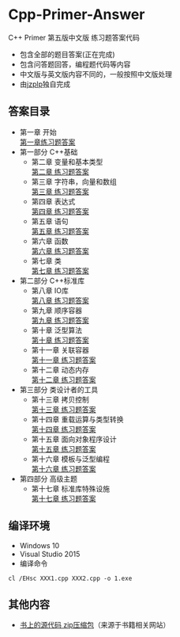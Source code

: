 # Cpp-Primer-Answer
C++ Primer 第五版中文版 练习题答案代码  

* 包含全部的题目答案(正在完成) 
* 包含问答题回答，编程题代码等内容  
* 中文版与英文版内容不同的，一般按照中文版处理  
* 由[jzplp](https://github.com/jzplp)独自完成  

## 答案目录
* 第一章 开始  
    [第一章练习题答案](Chapter-1/chapter-1-answer.md)  
* 第一部分 C++基础
    * 第二章 变量和基本类型  
    [第二章 练习题答案](Chapter-2/chapter-2-answer.md)  
    * 第三章 字符串，向量和数组  
    [第三章 练习题答案](Chapter-3/chapter-3-answer.md)  
    * 第四章 表达式  
    [第四章 练习题答案](Chapter-4/chapter-4-answer.md)  
    * 第五章 语句  
    [第五章 练习题答案](Chapter-5/chapter-5-answer.md)  
    * 第六章 函数  
    [第六章 练习题答案](Chapter-6/chapter-6-answer.md)  
    * 第七章 类  
    [第七章 练习题答案](Chapter-7/chapter-7-answer.md)  
* 第二部分 C++标准库  
    * 第八章 IO库  
    [第八章 练习题答案](Chapter-8/chapter-8-answer.md)  
    * 第九章 顺序容器  
    [第九章 练习题答案](Chapter-9/chapter-9-answer.md)  
    * 第十章 泛型算法  
    [第十章 练习题答案](Chapter-10/chapter-10-answer.md)  
    * 第十一章 关联容器  
    [第十一章 练习题答案](Chapter-11/chapter-11-answer.md)  
    * 第十二章 动态内存  
    [第十二章 练习题答案](Chapter-12/chapter-12-answer.md)  
* 第三部分 类设计者的工具  
    * 第十三章 拷贝控制  
    [第十三章 练习题答案](Chapter-13/chapter-13-answer.md)  
    * 第十四章 重载运算与类型转换  
    [第十四章 练习题答案](Chapter-14/chapter-14-answer.md)  
    * 第十五章 面向对象程序设计  
    [第十五章 练习题答案](Chapter-15/chapter-15-answer.md)  
    * 第十六章 模板与泛型编程  
    [第十六章 练习题答案](Chapter-16/chapter-16-answer.md)  
* 第四部分 高级主题  
    * 第十七章 标准库特殊设施  
    [第十七章 练习题答案](Chapter-17/chapter-17-answer.md)  

## 编译环境
* Windows 10 
* Visual Studio 2015 
* 编译命令 
```
cl /EHsc XXX1.cpp XXX2.cpp -o 1.exe
```

## 其他内容
* [书上的源代码 zip压缩包](C++Primer-FiveEdition-SourceCode.zip)（来源于书籍相关网站）
